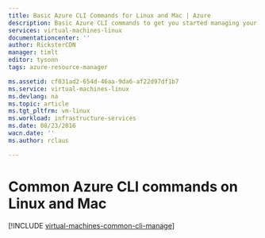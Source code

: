 ```yaml
---
title: Basic Azure CLI Commands for Linux and Mac | Azure
description: Basic Azure CLI commands to get you started managing your VMs in Azure Resource Manager mode on Linux and Mac
services: virtual-machines-linux
documentationcenter: ''
author: RicksterCDN
manager: timlt
editor: tysonn
tags: azure-resource-manager

ms.assetid: cf031ad2-654d-46aa-9da6-af22d97df1b7
ms.service: virtual-machines-linux
ms.devlang: na
ms.topic: article
ms.tgt_pltfrm: vm-linux
ms.workload: infrastructure-services
ms.date: 08/23/2016
wacn.date: ''
ms.author: rclaus

---
```

# Common Azure CLI commands on Linux and Mac
[!INCLUDE [virtual-machines-common-cli-manage](../../includes/virtual-machines-common-cli-manage.md)]